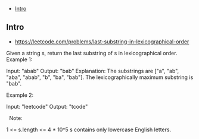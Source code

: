 - [Intro](#intro)

## Intro

- https://leetcode.com/problems/last-substring-in-lexicographical-order

Given a string s, return the last substring of s in lexicographical order.
 
Example 1:

Input: "abab"
Output: "bab"
Explanation: The substrings are ["a", "ab", "aba", "abab", "b", "ba", "bab"]. The lexicographically maximum substring is "bab".

Example 2:

Input: "leetcode"
Output: "tcode"

 
Note:

1 <= s.length <= 4 * 10^5
s contains only lowercase English letters.

